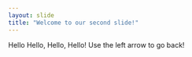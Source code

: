 ```yaml
---
layout: slide
title: "Welcome to our second slide!"
---
```

Hello Hello, Hello, Hello!
Use the left arrow to go back!
